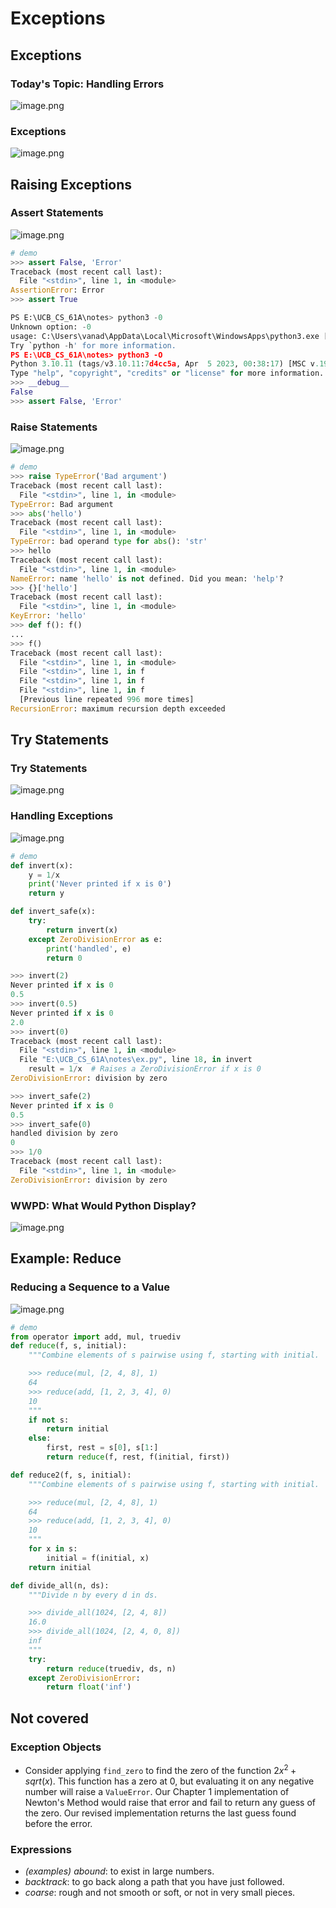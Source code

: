 # Exceptions
## Exceptions
### Today's Topic: Handling Errors
![image.png](https://s2.loli.net/2025/01/21/b4yKN5ZWqXsf9LU.png)
### Exceptions
![image.png](https://s2.loli.net/2025/01/21/F7YaUkGtORxgBo3.png)
## Raising Exceptions
### Assert Statements
![image.png](https://s2.loli.net/2025/01/21/At7umnZWDaGclUT.png)
```py
# demo
>>> assert False, 'Error'
Traceback (most recent call last):
  File "<stdin>", line 1, in <module>
AssertionError: Error
>>> assert True

PS E:\UCB_CS_61A\notes> python3 -0
Unknown option: -0
usage: C:\Users\vanad\AppData\Local\Microsoft\WindowsApps\python3.exe [option] ... [-c cmd | -m mod | file | -] [arg] ...
Try `python -h' for more information.
PS E:\UCB_CS_61A\notes> python3 -O
Python 3.10.11 (tags/v3.10.11:7d4cc5a, Apr  5 2023, 00:38:17) [MSC v.1929 64 bit (AMD64)] on win32
Type "help", "copyright", "credits" or "license" for more information.
>>> __debug__
False
>>> assert False, 'Error'
```
### Raise Statements
![image.png](https://s2.loli.net/2025/01/21/h4Ud5oxeBkJTROr.png)
```py
# demo
>>> raise TypeError('Bad argument')
Traceback (most recent call last):
  File "<stdin>", line 1, in <module>
TypeError: Bad argument
>>> abs('hello')
Traceback (most recent call last):
  File "<stdin>", line 1, in <module>
TypeError: bad operand type for abs(): 'str'
>>> hello
Traceback (most recent call last):
  File "<stdin>", line 1, in <module>
NameError: name 'hello' is not defined. Did you mean: 'help'?
>>> {}['hello']
Traceback (most recent call last):
  File "<stdin>", line 1, in <module>
KeyError: 'hello'
>>> def f(): f()
...
>>> f()
Traceback (most recent call last):
  File "<stdin>", line 1, in <module>
  File "<stdin>", line 1, in f
  File "<stdin>", line 1, in f
  File "<stdin>", line 1, in f
  [Previous line repeated 996 more times]
RecursionError: maximum recursion depth exceeded
```
## Try Statements
### Try Statements
![image.png](https://s2.loli.net/2025/01/21/pbU4OyXn5flsjvg.png)
### Handling Exceptions
![image.png](https://s2.loli.net/2025/01/21/zQEpUXuZqbWfny5.png)
```py
# demo
def invert(x):
    y = 1/x 
    print('Never printed if x is 0')
    return y

def invert_safe(x):
    try:
        return invert(x)
    except ZeroDivisionError as e:
        print('handled', e)
        return 0

>>> invert(2)
Never printed if x is 0
0.5
>>> invert(0.5)
Never printed if x is 0
2.0
>>> invert(0)
Traceback (most recent call last):
  File "<stdin>", line 1, in <module>
  File "E:\UCB_CS_61A\notes\ex.py", line 18, in invert
    result = 1/x  # Raises a ZeroDivisionError if x is 0
ZeroDivisionError: division by zero

>>> invert_safe(2)
Never printed if x is 0
0.5
>>> invert_safe(0)
handled division by zero
0
>>> 1/0
Traceback (most recent call last):
  File "<stdin>", line 1, in <module>
ZeroDivisionError: division by zero
```
### WWPD: What Would Python Display?
![image.png](https://s2.loli.net/2025/01/21/vOlI1mjeibNtw2f.png)
## Example: Reduce
### Reducing a Sequence to a Value
![image.png](https://s2.loli.net/2025/01/21/eFQ6A7Xm9xbHTkG.png)
```py
# demo
from operator import add, mul, truediv
def reduce(f, s, initial):
    """Combine elements of s pairwise using f, starting with initial.

    >>> reduce(mul, [2, 4, 8], 1)
    64
    >>> reduce(add, [1, 2, 3, 4], 0)
    10
    """
    if not s:
        return initial
    else:
        first, rest = s[0], s[1:]
        return reduce(f, rest, f(initial, first))

def reduce2(f, s, initial):
    """Combine elements of s pairwise using f, starting with initial.

    >>> reduce(mul, [2, 4, 8], 1)
    64
    >>> reduce(add, [1, 2, 3, 4], 0)
    10
    """
    for x in s:
        initial = f(initial, x)
    return initial

def divide_all(n, ds):
    """Divide n by every d in ds.

    >>> divide_all(1024, [2, 4, 8])
    16.0
    >>> divide_all(1024, [2, 4, 0, 8])
    inf
    """
    try:
        return reduce(truediv, ds, n)
    except ZeroDivisionError:
        return float('inf')
```
## Not covered
### Exception Objects
- Consider applying `find_zero` to find the zero of the function $2x^2+sqrt(x)$. This function has a zero at 0, but evaluating it on any negative number will raise a `ValueError`. Our Chapter 1 implementation of Newton's Method would raise that error and fail to return any guess of the zero. Our revised implementation returns the last guess found before the error.
### Expressions
- *(examples) abound*: to exist in large numbers. 
- *backtrack*: to go back along a path that you have just followed. 
- *coarse*: rough and not smooth or soft, or not in very small pieces. 
